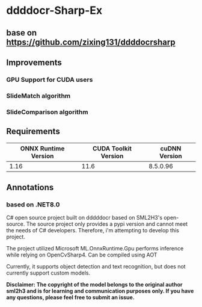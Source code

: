 # ddddocr-Sharp-Ex
## base on https://github.com/zixing131/ddddocrsharp
## Improvements
### GPU Support for CUDA users
### SlideMatch algorithm
### SlideComparison algorithm
## Requirements
ONNX Runtime Version	| CUDA Toolkit Version	| cuDNN Version 
-------- | ----------- | ----- 
1.16	| 11.6	| 8.5.0.96 
## Annotations 
### based on .NET8.0
C# open source project built on dddddocr based on SML2H3's open-source. The source project only provides a pypi version and cannot meet the needs of C# developers. Therefore, i'm attempting to develop this project. 

The project utilized Microsoft ML.OnnxRuntime.Gpu performs inference while relying on OpenCvSharp4. Can be compiled using AOT 

Currently, it supports object detection and text recognition, but does not currently support custom models. 

**Disclaimer: The copyright of the model belongs to the original author sml2h3 and is for learning and communication purposes only. If you have any questions, please feel free to submit an issue.**
